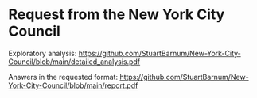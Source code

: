 # Request from the New York City Council

Exploratory analysis:
https://github.com/StuartBarnum/New-York-City-Council/blob/main/detailed_analysis.pdf

Answers in the requested format:
https://github.com/StuartBarnum/New-York-City-Council/blob/main/report.pdf
